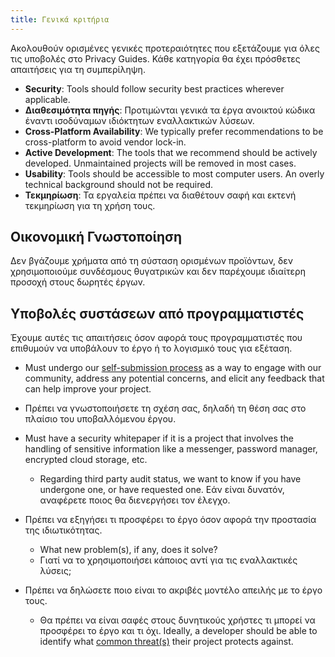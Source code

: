 ```yaml
---
title: Γενικά κριτήρια
---
```


Ακολουθούν ορισμένες γενικές προτεραιότητες που εξετάζουμε για όλες τις υποβολές στο Privacy Guides. Κάθε κατηγορία θα έχει πρόσθετες απαιτήσεις για τη συμπερίληψη.

- **Security**: Tools should follow security best practices wherever applicable.
- **Διαθεσιμότητα πηγής**: Προτιμώνται γενικά τα έργα ανοικτού κώδικα έναντι ισοδύναμων ιδιόκτητων εναλλακτικών λύσεων.
- **Cross-Platform Availability**: We typically prefer recommendations to be cross-platform to avoid vendor lock-in.
- **Active Development**: The tools that we recommend should be actively developed. Unmaintained projects will be removed in most cases.
- **Usability**: Tools should be accessible to most computer users. An overly technical background should not be required.
- **Τεκμηρίωση**: Τα εργαλεία πρέπει να διαθέτουν σαφή και εκτενή τεκμηρίωση για τη χρήση τους.

## Οικονομική Γνωστοποίηση

Δεν βγάζουμε χρήματα από τη σύσταση ορισμένων προϊόντων, δεν χρησιμοποιούμε συνδέσμους θυγατρικών και δεν παρέχουμε ιδιαίτερη προσοχή στους δωρητές έργων.

## Υποβολές συστάσεων από προγραμματιστές

Έχουμε αυτές τις απαιτήσεις όσον αφορά τους προγραμματιστές που επιθυμούν να υποβάλουν το έργο ή το λογισμικό τους για εξέταση.

- Must undergo our [self-submission process](https://discuss.privacyguides.net/t/about-the-project-showcase-category/114) as a way to engage with our community, address any potential concerns, and elicit any feedback that can help improve your project.

- Πρέπει να γνωστοποιήσετε τη σχέση σας, δηλαδή τη θέση σας στο πλαίσιο του υποβαλλόμενου έργου.

- Must have a security whitepaper if it is a project that involves the handling of sensitive information like a messenger, password manager, encrypted cloud storage, etc.
    - Regarding third party audit status, we want to know if you have undergone one, or have requested one. Εάν είναι δυνατόν, αναφέρετε ποιος θα διενεργήσει τον έλεγχο.

- Πρέπει να εξηγήσει τι προσφέρει το έργο όσον αφορά την προστασία της ιδιωτικότητας.
    - What new problem(s), if any, does it solve?
    - Γιατί να το χρησιμοποιήσει κάποιος αντί για τις εναλλακτικές λύσεις;

- Πρέπει να δηλώσετε ποιο είναι το ακριβές μοντέλο απειλής με το έργο τους.
    - Θα πρέπει να είναι σαφές στους δυνητικούς χρήστες τι μπορεί να προσφέρει το έργο και τι όχι. Ideally, a developer should be able to identify what [common threat(s)](../basics/common-threats.md) their project protects against.
